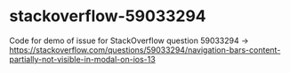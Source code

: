 # stackoverflow-59033294
Code for demo of issue for StackOverflow question 59033294 -> https://stackoverflow.com/questions/59033294/navigation-bars-content-partially-not-visible-in-modal-on-ios-13
